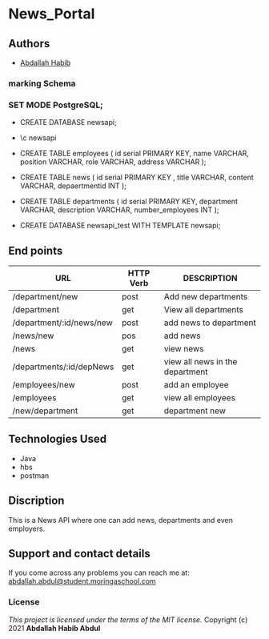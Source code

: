 # News_Portal



## Authors
- [Abdallah Habib](https://github.com/Habib001-coder)


###  marking Schema
### SET MODE PostgreSQL;
* CREATE DATABASE newsapi;
 

*  \c newsapi

* CREATE TABLE  employees (
 id serial PRIMARY KEY,
name VARCHAR,
position VARCHAR,
role VARCHAR,
address VARCHAR
);


* CREATE TABLE  news (
 id serial PRIMARY KEY ,
 title VARCHAR,
 content VARCHAR,
 depaertmentid INT
);

* CREATE TABLE  departments (
 id serial PRIMARY KEY,
 department VARCHAR,
 description VARCHAR,
 number_employees INT
);
* CREATE DATABASE newsapi_test WITH TEMPLATE newsapi;

## End points

| URL                                            | HTTP Verb   |                                 DESCRIPTION|
|--                                              |  ---        |                                   ---      |
|/department/new                                 |post         |     Add new departments                    |
|/department                                     |get          |   View all departments                     |
|/department/:id/news/new                        |post         |   add news to department                   |
|/news/new                                       |pos          |  add news                                   |
|/news                                           |get          |          view news|
|/departments/:id/depNews                        |get          |      view all news in the department       |
|/employees/new                                  |post         |     add an employee                        |
|/employees                                      |get          |     view all employees                     |
|/new/department                                 | get         |      department new                        |



## Technologies Used
* Java
* hbs
* postman

## Discription
This is a News API where one can add news, departments and even employers.


## Support and contact details
If you come across any problems you can reach me at: abdallah.abdul@student.moringaschool.com

### License
*This project is licensed under the terms of the MIT license.*
              Copyright (c) 2021 **Abdallah Habib Abdul**